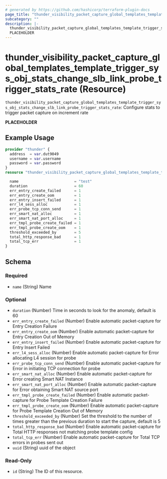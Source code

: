 ```yaml
---
# generated by https://github.com/hashicorp/terraform-plugin-docs
page_title: "thunder_visibility_packet_capture_global_templates_template_trigger_sys_obj_stats_change_slb_link_probe_trigger_stats_rate Resource - terraform-provider-thunder"
subcategory: ""
description: |-
  thunder_visibility_packet_capture_global_templates_template_trigger_sys_obj_stats_change_slb_link_probe_trigger_stats_rate: Configure stats to trigger packet capture on increment rate
  PLACEHOLDER
---
```


# thunder_visibility_packet_capture_global_templates_template_trigger_sys_obj_stats_change_slb_link_probe_trigger_stats_rate (Resource)

`thunder_visibility_packet_capture_global_templates_template_trigger_sys_obj_stats_change_slb_link_probe_trigger_stats_rate`: Configure stats to trigger packet capture on increment rate

__PLACEHOLDER__

## Example Usage

```terraform
provider "thunder" {
  address  = var.dut9049
  username = var.username
  password = var.password
}
resource "thunder_visibility_packet_capture_global_templates_template_trigger_sys_obj_stats_change_slb_link_probe_trigger_stats_rate" "thunder_visibility_packet_capture_global_templates_template_trigger_sys_obj_stats_change_slb_link_probe_trigger_stats_rate" {

  name                         = "test"
  duration                     = 60
  err_entry_create_failed      = 1
  err_entry_create_oom         = 1
  err_entry_insert_failed      = 1
  err_l4_sess_alloc            = 1
  err_probe_tcp_conn_send      = 1
  err_smart_nat_alloc          = 1
  err_smart_nat_port_alloc     = 1
  err_tmpl_probe_create_failed = 1
  err_tmpl_probe_create_oom    = 1
  threshold_exceeded_by        = 5
  total_http_response_bad      = 1
  total_tcp_err                = 1
}
```

<!-- schema generated by tfplugindocs -->
## Schema

### Required

- `name` (String) Name

### Optional

- `duration` (Number) Time in seconds to look for the anomaly, default is 60
- `err_entry_create_failed` (Number) Enable automatic packet-capture for Entry Creation Failure
- `err_entry_create_oom` (Number) Enable automatic packet-capture for Entry Creation Out of Memory
- `err_entry_insert_failed` (Number) Enable automatic packet-capture for Entry Insert Failed
- `err_l4_sess_alloc` (Number) Enable automatic packet-capture for Error allocating L4 session for probe
- `err_probe_tcp_conn_send` (Number) Enable automatic packet-capture for Error in initiating TCP connection for probe
- `err_smart_nat_alloc` (Number) Enable automatic packet-capture for Error creating Smart NAT Instance
- `err_smart_nat_port_alloc` (Number) Enable automatic packet-capture for Error obtaining Smart NAT source port
- `err_tmpl_probe_create_failed` (Number) Enable automatic packet-capture for Probe Template Creation Failure
- `err_tmpl_probe_create_oom` (Number) Enable automatic packet-capture for Probe Template Creation Out of Memory
- `threshold_exceeded_by` (Number) Set the threshold to the number of times greater than the previous duration to start the capture, default is 5
- `total_http_response_bad` (Number) Enable automatic packet-capture for Total HTTP responses not matching probe template config
- `total_tcp_err` (Number) Enable automatic packet-capture for Total TCP errors in probes sent out
- `uuid` (String) uuid of the object

### Read-Only

- `id` (String) The ID of this resource.


